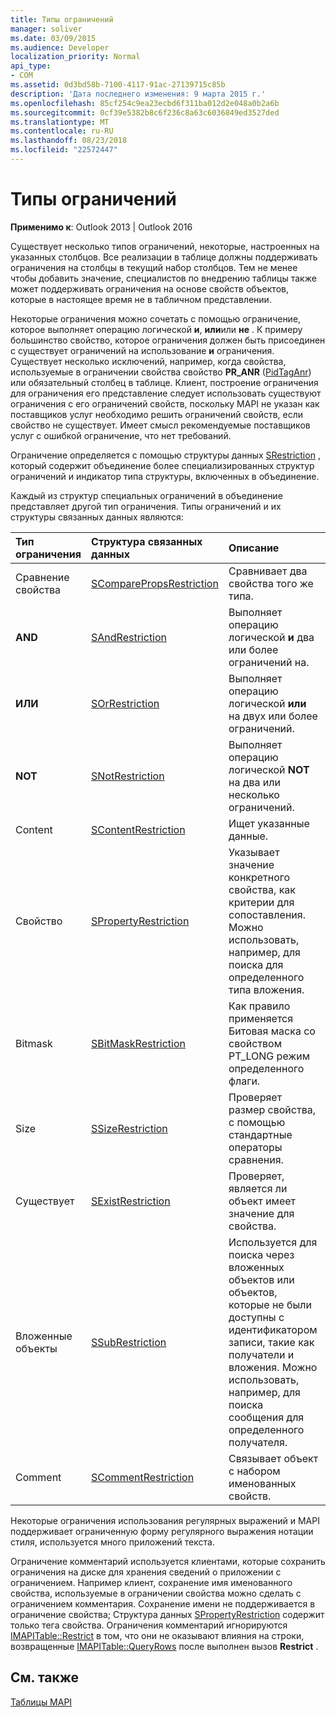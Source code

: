 ```yaml
---
title: Типы ограничений
manager: soliver
ms.date: 03/09/2015
ms.audience: Developer
localization_priority: Normal
api_type:
- COM
ms.assetid: 0d3bd58b-7100-4117-91ac-27139715c85b
description: 'Дата последнего изменения: 9 марта 2015 г.'
ms.openlocfilehash: 85cf254c9ea23ecbd6f311ba012d2e048a0b2a6b
ms.sourcegitcommit: 0cf39e5382b8c6f236c8a63c6036849ed3527ded
ms.translationtype: MT
ms.contentlocale: ru-RU
ms.lasthandoff: 08/23/2018
ms.locfileid: "22572447"
---
```

# <a name="types-of-restrictions"></a>Типы ограничений

  
  
**Применимо к**: Outlook 2013 | Outlook 2016 
  
Существует несколько типов ограничений, некоторые, настроенных на указанных столбцов. Все реализации в таблице должны поддерживать ограничения на столбцы в текущий набор столбцов. Тем не менее чтобы добавить значение, специалистов по внедрению таблицы также может поддерживать ограничения на основе свойств объектов, которые в настоящее время не в табличном представлении.
  
Некоторые ограничения можно сочетать с помощью ограничение, которое выполняет операцию логической **и**, **или**или **не** . К примеру большинство свойство, которое ограничения должен быть присоединен с существует ограничений на использование **и** ограничения. Существует несколько исключений, например, когда свойства, используемые в ограничении свойства свойство **PR_ANR** ([PidTagAnr](pidtaganr-canonical-property.md)) или обязательный столбец в таблице. Клиент, построение ограничения для ограничения его представление следует использовать существуют ограничения с его ограничений свойств, поскольку MAPI не указан как поставщиков услуг необходимо решить ограничений свойств, если свойство не существует. Имеет смысл рекомендуемые поставщиков услуг с ошибкой ограничение, что нет требований. 
  
Ограничение определяется с помощью структуры данных [SRestriction](srestriction.md) , который содержит объединение более специализированных структур ограничений и индикатор типа структуры, включенных в объединение. 
  
Каждый из структур специальных ограничений в объединение представляет другой тип ограничения. Типы ограничений и их структуры связанных данных являются:
  
|**Тип ограничения**|**Структура связанных данных**|**Описание**|
|:-----|:-----|:-----|
|Сравнение свойства  <br/> |[SComparePropsRestriction](scomparepropsrestriction.md) <br/> |Сравнивает два свойства того же типа.  <br/> |
|**AND** <br/> |[SAndRestriction](sandrestriction.md) <br/> |Выполняет операцию логической **и** два или более ограничений на.  <br/> |
|**ИЛИ** <br/> |[SOrRestriction](sorrestriction.md) <br/> |Выполняет операцию логической **или** на двух или более ограничений.  <br/> |
|**NOT** <br/> |[SNotRestriction](snotrestriction.md) <br/> |Выполняет операцию логической **NOT** на два или несколько ограничений.  <br/> |
|Content  <br/> |[SContentRestriction](scontentrestriction.md) <br/> |Ищет указанные данные.  <br/> |
|Свойство  <br/> |[SPropertyRestriction](spropertyrestriction.md) <br/> |Указывает значение конкретного свойства, как критерии для сопоставления. Можно использовать, например, для поиска для определенного типа вложения.  <br/> |
|Bitmask  <br/> |[SBitMaskRestriction](sbitmaskrestriction.md) <br/> |Как правило применяется Битовая маска со свойством PT_LONG режим определенного флаги.  <br/> |
|Size  <br/> |[SSizeRestriction](ssizerestriction.md) <br/> |Проверяет размер свойства, с помощью стандартные операторы сравнения.  <br/> |
|Существует  <br/> |[SExistRestriction](sexistrestriction.md) <br/> |Проверяет, является ли объект имеет значение для свойства.  <br/> |
|Вложенные объекты  <br/> |[SSubRestriction](ssubrestriction.md) <br/> |Используется для поиска через вложенных объектов или объектов, которые не были доступны с идентификатором записи, такие как получатели и вложения. Можно использовать, например, для поиска сообщения для определенного получателя.  <br/> |
|Comment  <br/> |[SCommentRestriction](scommentrestriction.md) <br/> |Связывает объект с набором именованных свойств.  <br/> |
   
Некоторые ограничения использования регулярных выражений и MAPI поддерживает ограниченную форму регулярного выражения нотации стиля, используется много приложений текста.
  
Ограничение комментарий используется клиентами, которые сохранить ограничения на диске для хранения сведений о приложении с ограничением. Например клиент, сохранение имя именованного свойства, используемые в ограничении свойства можно сделать с ограничением комментария. Сохранение имени не поддерживается в ограничение свойства; Структура данных [SPropertyRestriction](spropertyrestriction.md) содержит только тега свойства. Ограничения комментарий игнорируются [IMAPITable::Restrict](imapitable-restrict.md) в том, что они не оказывают влияния на строки, возвращенные [IMAPITable::QueryRows](imapitable-queryrows.md) после выполнен вызов **Restrict** . 
  
## <a name="see-also"></a>См. также



[Таблицы MAPI](mapi-tables.md)

